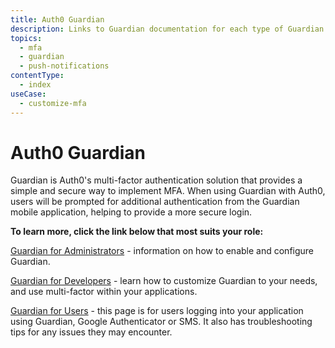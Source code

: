 ```yaml
---
title: Auth0 Guardian
description: Links to Guardian documentation for each type of Guardian user role.
topics:
  - mfa
  - guardian
  - push-notifications
contentType:
  - index
useCase:
  - customize-mfa
---
```


# Auth0 Guardian

Guardian is Auth0's multi-factor authentication solution that provides a simple and secure way to implement MFA. When using Guardian with Auth0, users will be prompted for additional authentication from the Guardian mobile application, helping to provide a more secure login. 

**To learn more, click the link below that most suits your role:**

[Guardian for Administrators](/multifactor-authentication/administrator) - information on how to enable and configure Guardian.

[Guardian for Developers](/multifactor-authentication/developer) - learn how to customize Guardian to your needs, and use multi-factor within your applications.

[Guardian for Users](/multifactor-authentication/guardian/user-guide) - this page is for users logging into your application using Guardian, Google Authenticator or SMS. It also has troubleshooting tips for any issues they may encounter.
